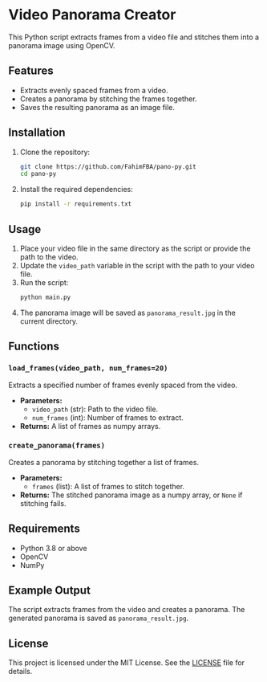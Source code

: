 # Video Panorama Creator

This Python script extracts frames from a video file and stitches them into a panorama image using OpenCV.

## Features
- Extracts evenly spaced frames from a video.
- Creates a panorama by stitching the frames together.
- Saves the resulting panorama as an image file.

## Installation
1. Clone the repository:
    ```bash
    git clone https://github.com/FahimFBA/pano-py.git
    cd pano-py
    ```
2. Install the required dependencies:
    ```bash
    pip install -r requirements.txt
    ```

## Usage
1. Place your video file in the same directory as the script or provide the path to the video.
2. Update the `video_path` variable in the script with the path to your video file.
3. Run the script:
    ```bash
    python main.py
    ```
4. The panorama image will be saved as `panorama_result.jpg` in the current directory.

## Functions
### `load_frames(video_path, num_frames=20)`
Extracts a specified number of frames evenly spaced from the video.

- **Parameters:**
  - `video_path` (str): Path to the video file.
  - `num_frames` (int): Number of frames to extract.
- **Returns:** A list of frames as numpy arrays.

### `create_panorama(frames)`
Creates a panorama by stitching together a list of frames.

- **Parameters:**
  - `frames` (list): A list of frames to stitch together.
- **Returns:** The stitched panorama image as a numpy array, or `None` if stitching fails.

## Requirements
- Python 3.8 or above
- OpenCV
- NumPy

## Example Output
The script extracts frames from the video and creates a panorama. The generated panorama is saved as `panorama_result.jpg`.

## License
This project is licensed under the MIT License. See the [LICENSE](LICENSE) file for details.
